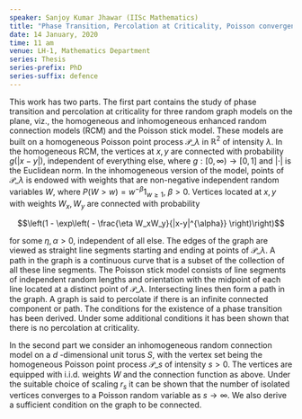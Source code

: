 ```yaml
---
speaker: Sanjoy Kumar Jhawar (IISc Mathematics)
title: "Phase Transition, Percolation at Criticality, Poisson convergence of isolated vertices and Connectivity in Random Connection Models"
date: 14 January, 2020
time: 11 am
venue: LH-1, Mathematics Department
series: Thesis
series-prefix: PhD
series-suffix: defence
---
```


This work has two parts. The first part contains the study of phase transition and percolation at criticality for three random graph models on the plane, viz., the homogeneous and inhomogeneous enhanced random connection models (RCM) and the Poisson stick model. These models are built on a homogeneous Poisson point process $\mathcal{P}\_{\lambda}$ in $\mathbb{R}^2$ of intensity $\lambda$. In the homogeneous RCM, the vertices at $x,y$ are connected with probability $g(|x-y|)$, independent of everything else, where $g:[0,\infty) \to [0,1]$ and $| \cdot |$ is the Euclidean norm. In the inhomogeneous version of the model, points of $\mathcal{P}\_{\lambda}$ is endowed with weights that are non-negative independent random variables $W$, where $P(W>w)=w^{-\beta}1_{w\geq 1}$, $\beta>0$. Vertices located at $x,y$ with weights $W_x,W_y$ are connected with probability

$$\left(1 - \exp\left( - \frac{\eta W_xW_y}{|x-y|^{\alpha}} \right)\right)$$

for some $\eta, \alpha > 0$, independent of all else. The edges of the graph are viewed as straight line segments starting and ending at points of $\mathcal{P}\_{\lambda}$. A path in the graph is a continuous curve that is a subset of the collection of all these line segments. The Poisson stick model consists of line segments of independent random lengths and orientation with the midpoint of each line located at a distinct point of $\mathcal{P}\_{\lambda}$.  Intersecting lines then form a path in the graph. A graph is said to percolate if there is an infinite connected component or path. The conditions for the existence of a phase transition has been derived. Under some additional conditions it has been shown that there is no percolation at criticality.

In the second part we consider an inhomogeneous random connection model on a $d$ -dimensional unit torus $S$, with the vertex set being the homogeneous Poisson point process $\mathcal{P}\_s$ of intensity $s>0$. The vertices are equipped with i.i.d. weights $W$ and the connection function as above. Under the suitable choice of scaling $r_s$ it can be shown that the number of isolated vertices converges to a Poisson random variable as $s \to \infty$. We also derive a sufficient condition on the graph to be connected.
